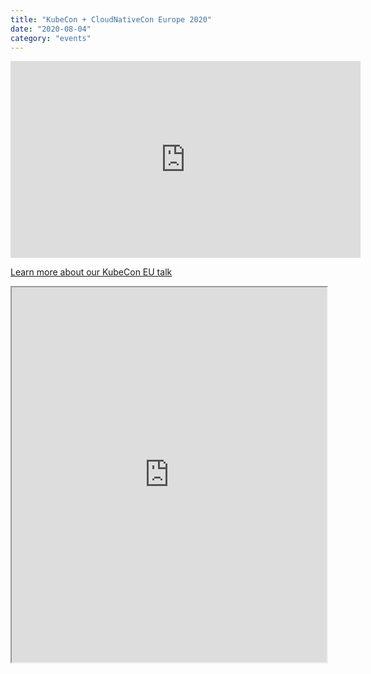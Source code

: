 ```yaml
---
title: "KubeCon + CloudNativeCon Europe 2020"
date: "2020-08-04"
category: "events"
---
```


<iframe  width="560" height="315" src="https://www.youtube.com/embed/x5E1hBtdE8w" frameborder="0"></iframe>

[Learn more about our KubeCon EU talk](https://kccnceu20.sched.com/event/ZemB)

<iframe width="100%" height="600" src="https://events.linuxfoundation.org/kubecon-cloudnativecon-europe/" title="kubecon eu">

